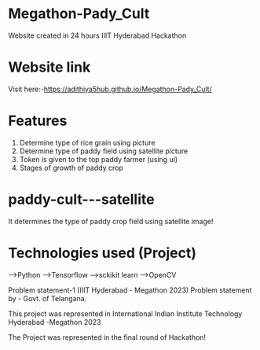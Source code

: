# Megathon-Pady_Cult
Website created in 24 hours IIIT Hyderabad Hackathon

# Website link
Visit here:-https://adithiya5hub.github.io/Megathon-Pady_Cult/

# Features
 1. Determine type of rice grain using picture
 2. Determine type of paddy field  using satellite picture
 3. Token is given to the top paddy farmer (using ui)
 4. Stages of growth of paddy crop

# paddy-cult---satellite
It determines the type of  paddy crop field using satellite image!

# Technologies used (Project)
-->Python
-->Tensorflow
-->sckikit learn
-->OpenCV

Problem statement-1 (IIIT Hyderabad - Megathon 2023)
Problem statement by - Govt. of Telangana.

This project was represented in International Indian Institute Technology Hyderabad -Megathon 2023

The Project was represented in the final round of Hackathon! 
